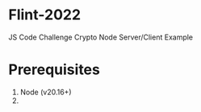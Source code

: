 # Flint-2022
JS Code Challenge Crypto Node Server/Client Example


# Prerequisites
1. Node (v20.16+)
2. 